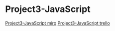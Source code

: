 # Project3-JavaScript
[Project3-JavaScript miro](https://miro.com/app/board/uXjVPE7ujK4=/)
[ Project3-JavaScript trello](https://trello.com/invite/b/la02ejKz/ATTI3d9c87b089bc839fb5189c53a4c198306B92DB2A/moath)
